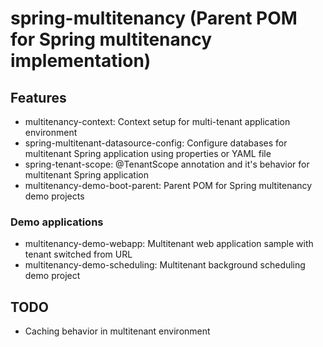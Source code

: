 # spring-multitenancy (Parent POM for Spring multitenancy implementation)

## Features
- multitenancy-context: Context setup for multi-tenant application environment
- spring-multitenant-datasource-config: Configure databases for multitenant Spring application using properties or YAML file
- spring-tenant-scope: @TenantScope annotation and it's behavior for multitenant Spring application
- multitenancy-demo-boot-parent: Parent POM for Spring multitenancy demo projects

### Demo applications
- multitenancy-demo-webapp: Multitenant web application sample with tenant switched from URL
- multitenancy-demo-scheduling: Multitenant background scheduling demo project

## TODO
- Caching behavior in multitenant environment
